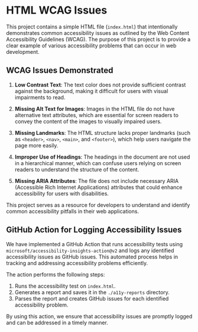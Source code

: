 # HTML WCAG Issues

This project contains a simple HTML file (`index.html`) that intentionally demonstrates common accessibility issues as outlined by the Web Content Accessibility Guidelines (WCAG). The purpose of this project is to provide a clear example of various accessibility problems that can occur in web development.

## WCAG Issues Demonstrated

1. **Low Contrast Text**: The text color does not provide sufficient contrast against the background, making it difficult for users with visual impairments to read.

2. **Missing Alt Text for Images**: Images in the HTML file do not have alternative text attributes, which are essential for screen readers to convey the content of the images to visually impaired users.

3. **Missing Landmarks**: The HTML structure lacks proper landmarks (such as `<header>`, `<nav>`, `<main>`, and `<footer>`), which help users navigate the page more easily.

4. **Improper Use of Headings**: The headings in the document are not used in a hierarchical manner, which can confuse users relying on screen readers to understand the structure of the content.

5. **Missing ARIA Attributes**: The file does not include necessary ARIA (Accessible Rich Internet Applications) attributes that could enhance accessibility for users with disabilities.

This project serves as a resource for developers to understand and identify common accessibility pitfalls in their web applications.

## GitHub Action for Logging Accessibility Issues

We have implemented a GitHub Action that runs accessibility tests using `microsoft/accessibility-insights-action@v2` and logs any identified accessibility issues as GitHub issues. This automated process helps in tracking and addressing accessibility problems efficiently.

The action performs the following steps:
1. Runs the accessibility test on `index.html`.
2. Generates a report and saves it in the `./a11y-reports` directory.
3. Parses the report and creates GitHub issues for each identified accessibility problem.

By using this action, we ensure that accessibility issues are promptly logged and can be addressed in a timely manner.
